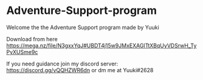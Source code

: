# Adventure-Support-program

Welcome the the Adventure Support program made by Yuuki

Download from here https://mega.nz/file/N3gxxYqJ#UBDT4j15w9JMxEXAGITtXBqUyVDSrwH_TyPyXUSme9c

If you need guidance join my discord server: https://discord.gg/vQQHZWR6dn
or dm me at Yuuki#2628
